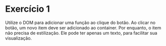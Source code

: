 # Exercício 1
Utilize o DOM para adicionar uma função ao clique do botão. Ao clicar no botão, um novo item deve ser adicionado ao container. Por enquanto, o item não precisa de estilização. Ele pode ter apenas um texto, para facilitar sua visualização. 